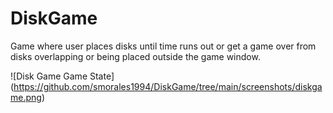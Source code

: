 # DiskGame
Game where user places disks until time runs out or get a game over from disks overlapping or being placed outside the game window.

![Disk Game Game State] (https://github.com/smorales1994/DiskGame/tree/main/screenshots/diskgame.png)

